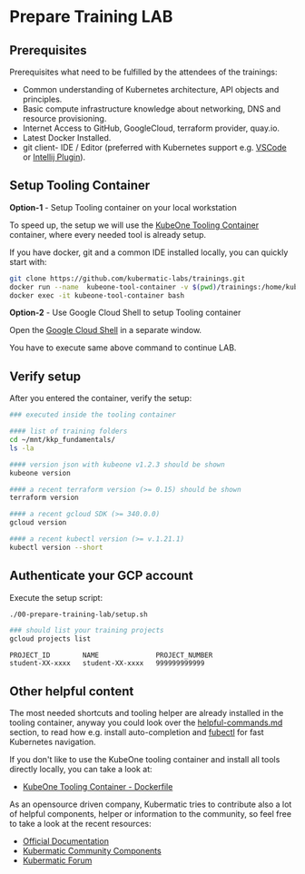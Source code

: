 # Prepare Training LAB

## Prerequisites

Prerequisites what need to be fulfilled by the attendees of the trainings:

- Common understanding of Kubernetes architecture, API objects and principles.
- Basic compute infrastructure knowledge about networking, DNS and resource provisioning.
- Internet Access to GitHub, GoogleCloud, terraform provider, quay.io.
- Latest Docker Installed.
- git client- IDE / Editor
  (preferred with Kubernetes support e.g. [VSCode](https://code.visualstudio.com/) or [Intellij Plugin](https://plugins.jetbrains.com/plugin/10485-kubernetes/versions)).

## Setup Tooling Container

**Option-1** - Setup Tooling container on your local workstation

To speed up, the setup we will use the [KubeOne Tooling Container](https://github.com/kubermatic/community-components/tree/master/helper/kubeone-tool-container) container, where every needed tool is already setup.

If you have docker, git and a common IDE installed locally, you can quickly start with:

```bash
git clone https://github.com/kubermatic-labs/trainings.git
docker run --name  kubeone-tool-container -v $(pwd)/trainings:/home/kubermatic/mnt -t -d quay.io/kubermatic-labs/kubeone-tooling:1.2.3
docker exec -it kubeone-tool-container bash
```

**Option-2** - Use Google Cloud Shell to setup Tooling container

Open the [Google Cloud Shell](https://shell.cloud.google.com) in a separate window.

You have to execute same above command to continue LAB.

## Verify setup

After you entered the container, verify the setup:

```bash
### executed inside the tooling container

#### list of training folders
cd ~/mnt/kkp_fundamentals/
ls -la

#### version json with kubeone v1.2.3 should be shown
kubeone version

#### a recent terraform version (>= 0.15) should be shown
terraform version

#### a recent gcloud SDK (>= 340.0.0)
gcloud version

#### a recent kubectl version (>= v.1.21.1)
kubectl version --short
```

## Authenticate your GCP account

Execute the setup script:

```bash
./00-prepare-training-lab/setup.sh

### should list your training projects
gcloud projects list
```

```text
PROJECT_ID        NAME              PROJECT_NUMBER
student-XX-xxxx   student-XX-xxxx   999999999999
```

## Other helpful content

The most needed shortcuts and tooling helper are already installed in the tooling container, anyway you could look over the [helpful-commands.md](helpful-commands.md) section, to read how e.g. install auto-completion and [fubectl](https://github.com/kubermatic/fubectl) for fast Kubernetes navigation.

If you don't like to use the KubeOne tooling container and install all tools directly locally, you can take a look at:

- [KubeOne Tooling Container - Dockerfile](https://github.com/kubermatic/community-components/blob/master/helper/kubeone-tool-container/Dockerfile)

As an opensource driven company, Kubermatic tries to contribute also a lot of helpful components, helper or information to the community, so feel free to take a look at the recent resources:

- [Official Documentation](https://docs.kubermatic.com/)
- [Kubermatic Community Components](https://github.com/kubermatic/community-components)
- [Kubermatic Forum](https://forum.kubermatic.com/)

